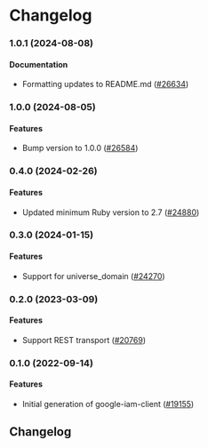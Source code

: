 # Changelog

### 1.0.1 (2024-08-08)

#### Documentation

* Formatting updates to README.md ([#26634](https://github.com/googleapis/google-cloud-ruby/issues/26634)) 

### 1.0.0 (2024-08-05)

#### Features

* Bump version to 1.0.0 ([#26584](https://github.com/googleapis/google-cloud-ruby/issues/26584)) 

### 0.4.0 (2024-02-26)

#### Features

* Updated minimum Ruby version to 2.7 ([#24880](https://github.com/googleapis/google-cloud-ruby/issues/24880)) 

### 0.3.0 (2024-01-15)

#### Features

* Support for universe_domain ([#24270](https://github.com/googleapis/google-cloud-ruby/issues/24270)) 

### 0.2.0 (2023-03-09)

#### Features

* Support REST transport ([#20769](https://github.com/googleapis/google-cloud-ruby/issues/20769)) 

### 0.1.0 (2022-09-14)

#### Features

* Initial generation of google-iam-client ([#19155](https://github.com/googleapis/google-cloud-ruby/issues/19155)) 

## Changelog
